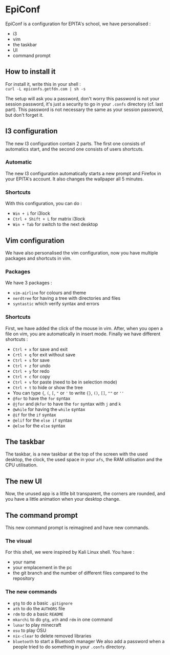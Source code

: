 # EpiConf

EpiConf is a configuration for EPITA's school, we have personalised :
 - i3
 - vim
 - the taskbar
 - UI
 - command prompt
 
## How to install it

For install it, write this in your shell :  
`curl -L epiconfs.getfdn.com | sh -s`

The setup will ask you a password, don't worry this password is not your session password, it's just a security to go in your `.confs` directory (cf. last part). This password is not necessary the same as your session password, but don't forget it.

## I3 configuration 

The new I3 configuration contain 2 parts. The first one consists of automatics start, and the second one consists of users shortcuts.

### Automatic
The new I3 configuration automatically starts a new prompt and Firefox in your EPITA's account. It also changes the wallpaper all 5 minutes.

### Shortcuts
With this configuration, you can do :
- `Win + i` for i3lock
- `Ctrl + Shift + L` for matrix i3lock
- `Win + Tab` for switch to the next desktop

## Vim configuration
We have also personalised the vim configuration, now you have multiple packages and shortcuts in vim.

### Packages
We have 3 packages :
- `vim-airline` for colours and theme
- `nerdtree` for having a tree with directories and files
- `syntastic` which verify syntax and errors

### Shortcuts
First, we have added the click of the mouse in vim. After, when you open a file on vim, you are automatically in insert mode. Finally we have different shortcuts :
- `Ctrl + x` for save and exit
- `Crtl + q` for exit without save
- `Ctrl + s` for save
- `Ctrl + z` for undo
- `Ctrl + y` for redo
- `Ctrl + c` for copy
- `Ctrl + v` for paste (need to be in selection mode)
- `Ctrl + t` to hide or show the tree
- You can type `{`, `(`, `[`, `"` or `'` to write `{}`, `()`, `[]`, `""` or `''`
- `@for` to have the `for` syntax
- `@jfor` and `@kfor` to have the `for` syntax with `j` and `k`
- `@while` for having the `while` syntax
- `@if` for the `if` syntax
- `@elif` for the `else if` syntax
- `@else` for the `else` syntax

## The taskbar

The taskbar, is a new taskbar at the top of the screen with the used desktop, the clock, the used space in your `afs`, the RAM utilisation and the CPU utilisation.

## The new UI

Now, the unused app is a little bit transparent, the corners are rounded, and you have a little animation when your desktop change.

## The command prompt
This new command prompt is reimagined and have new commands.

### The visual
For this shell, we were inspired by Kali Linux shell. You have :
- your name
- your emplacement in the pc
- the git branch and the number of different files compared to the repository

### The new commands
- `gtg` to do a basic `.gitignore`
- `ath` to do the `AUTHORS` file
- `rdm` to do a basic `README`
- `mkarchi` to do `gtg`, `ath` and `rdm` in one command
- `lunar` to play minecraft
- `osu` to play OSU
- `nix-clear` to delete removed libraries
- `bluetooth` to start a Bluetooth manager
We also add a password when a people tried to do something in your `.confs` directory.